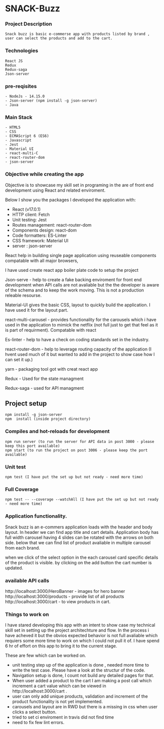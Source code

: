 # SNACK-Buzz

### Project Description

```
Snack buzz is basic e-commerse app with products listed by brand , user can select the products and add to the cart.
```

### Technologies

```
React JS
Redux
Redux-saga
Json-server
```

### pre-reqisites

```
- NodeJs - 14.15.0
- Json-server (npm install -g json-server)
- Java
```

### Main Stack

```
- HTML5
- CSS
- ECMAScript 6 (ES6)
- Javascript
- Jest
- Material UI
- react-multi-C
- react-router-dom
- json-server
```

### Objective while creating the app

Objective is to showcase my skill set in programing in the are of front end development using React and related enviroment.

Below I show you the packages I developed the application with:

- React (v17.0.1)
- HTTP client: Fetch
- Unit testing: Jest
- Routes management: react-router-dom
- Components design: react-dom
- Code formatters: ES-Linter
- CSS framework: Material UI
- server : json-server

React help in building single page application using reuseable components compatable with all major browsers,

I have used create react app boiler plate code to setup the project

Json-serve - help to create a fake backing enviroment for front end development when API calls are not avaliable but the the developer is aware of the schema and to keep the work moving. This is not a production releable resourse.

Material-UI gives the basic CSS, layout to quickly build the application. I have used it for the layout part.

react-multi-carousel - provides functionality for the carousels which i have used in the application to mimick the netflix (not full just to get that feel as it is part of requirment). Compatable with react

Es-linter - help to have a check on coding standards set in the industry.

react-router-dom - help to leverage routing capacity of the application (I hvent used much of it but wanted to add in the project to show case how I can set it up.)

yarn - packaging tool got with creat react app

Redux - Used for the state managment

Redux-saga - used for API managment

## Project setup

```
npm install -g json-server
npm  install (inside project directory)
```

### Compiles and hot-reloads for development

```
npm run server (to run the server for API data in post 3000 - please keep this port available)
npm start (to run the project on post 3006 - please keep the port available)
```

### Unit test

```
npm test (I have put the set up but not ready - need more time)
```

### Full Coverage

```
npm test -- --coverage --watchAll (I have put the set up but not ready - need more time)
```

### Application functionality.

Snack buzz is an e-commers application loads with the header and body layout. In header we can find app title and cart details.
Application body has full width carousel having 4 slides can be rotated with the arrows on both side. below that we can find list of product avaliable in multiple carousel from each brand.

when we click of the select option in the each carousel card specific details of the product is visible. by clicking on the add button the cart number is updated.

### available API calls

http://localhost:3000/HeroBanner - images for hero banner
http://localhost:3000/products - provide list of all products
http://localhost:3000/cart - to view products in cart.

### Things to work on

I have stared developing this app with an intent to show case my technical skill set in setting up the project architechture and flow. In the process i have acheved it but the obvios expected behavior is not full avaliable which requiers some more time to work on which I could not pull it of. I have spend 6 hr of effort on this app to bring it to the current stage.

These are few which can be worked on.

- unit testing step up of the application is done , needed more time to write the test case. Please have a look at the structur of the code.
- Navigation setup is done, I count not build any detailed pages for that.
- When user added a product to the cart I am making a post call which increment a cart value which can be viewed in http://localhost:3000/cart .
- user can only add unique products, validation and increment of the product functionality is not yet implemented.
- carousels and layout are in RWD but there is a missing in css when user clicks a select button.
- tried to set ci enviroment in travis did not find time
- need to fix few lint errors.
